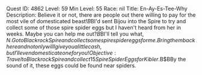 Quest ID: 4862
Level: 59
Min Level: 55
Race: nil
Title: En-Ay-Es-Tee-Why
Description: Believe it or not, there are people out there willing to pay for the most vile of domesticated beast!$B$BI'd sent Bijou into the Spire to try and collect some of those spire spider eggs but I haven't heard from her in weeks. Maybe you can help me out?$B$BI'll tell you what, $N. Go to Blackrock Spire and collect some spire spider eggs for me. Bring them back here and not only will I give you a little cash, but I'll even domesticate one for you!
Objective: Travel to Blackrock Spire and collect 15 Spire Spider Eggs for Kibler.$B$BBy the sound of it, these eggs could be found near spiders.
